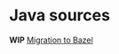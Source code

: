 # Java sources

**WIP** [Migration to Bazel](https://github.com/jflex-de/jflex/wiki/Migration-to-Bazel)
